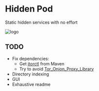 # Hidden Pod
Static hidden services with no effort

![logo](https://i.imgur.com/aF0TFjx.png)

## TODO
- Fix dependencies:
  - Get [jtorctl](https://github.com/guardianproject/jtorctl) from Maven
  - Try to avoid [Tor_Onion_Proxy_Library](https://github.com/thaliproject/Tor_Onion_Proxy_Library)
- Directory indexing
- GUI
- Exhaustive readme